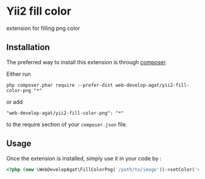 Yii2 fill color
===============
extension for filling png color

Installation
------------

The preferred way to install this extension is through [composer](http://getcomposer.org/download/).

Either run

```
php composer.phar require --prefer-dist web-develop-agat/yii2-fill-color-png "*"
```

or add

```
"web-develop-agat/yii2-fill-color-png": "*"
```

to the require section of your `composer.json` file.


Usage
-----

Once the extension is installed, simply use it in your code by  :

```php
<?php (new \WebDevelopAgat\FillColorPng('/path/to/image'))->setColor('#f800be')->save('/path/to/result/image'); ?>
```